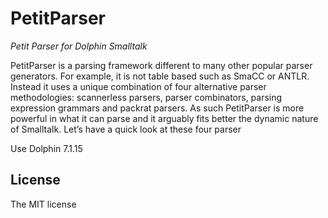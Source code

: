 # PetitParser

*Petit Parser for Dolphin Smalltalk*

PetitParser is a parsing framework different to many other popular parser generators. For example, 
it is not table based such as SmaCC or ANTLR. Instead it uses a unique combination of four alternative 
parser methodologies: scannerless parsers, parser combinators, parsing expression grammars and packrat
parsers. As such PetitParser is more powerful in what it can parse and it arguably fits better the dynamic
nature of Smalltalk. Let’s have a quick look at these four parser
 
 
 Use   Dolphin 7.1.15
## License
The MIT license
